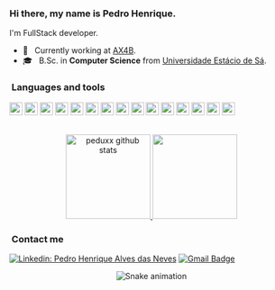 ### Hi there, my name is Pedro Henrique.

I'm FullStack developer.

- 🔭 &nbsp; Currently working at <a href="https://ax4b.com/">AX4B</a>.
- 🎓 &nbsp; B.Sc. in **Computer Science** from <a href="https://estacio.br/">Universidade Estácio de Sá</a>.

<h3>&nbsp;Languages and tools</h3>

<img height="23" src="https://img.shields.io/badge/C%23-239120?style=for-the-badge&logo=c-sharp&logoColor=white"/>  <img height="23" src="https://img.shields.io/badge/.NET-512BD4?style=for-the-badge&logo=dotnet&logoColor=white"/>  <img height="23" src="https://img.shields.io/badge/MySQL-00000F?style=for-the-badge&logo=mysql&logoColor=white"/>  <img height="23" src="https://img.shields.io/badge/PostgreSQL-316192?style=for-the-badge&logo=postgresql&logoColor=white"/>  <img height="23" src="https://img.shields.io/badge/Docker-2CA5E0?style=for-the-badge&logo=docker&logoColor=white"/> <img height="23" src="https://img.shields.io/badge/Yarn-2C8EBB?style=for-the-badge&logo=yarn&logoColor=white"/> <img height="23" src="https://img.shields.io/badge/Node.js-339933?style=for-the-badge&logo=nodedotjs&logoColor=white"/> <img height="23" src="https://img.shields.io/badge/TypeScript-007ACC?style=for-the-badge&logo=typescript&logoColor=white"/> <img height="23" src="https://img.shields.io/badge/React-20232A?style=for-the-badge&logo=react&logoColor=61DAFB"/> <img height="23" src="https://img.shields.io/badge/AWS-%23FF9900.svg?style=for-the-badge&logo=amazon-aws&logoColor=white"/> <img height="23" src="https://img.shields.io/badge/azure-%230072C6.svg?style=for-the-badge&logo=microsoftazure&logoColor=white"/> <img height="23" src="https://img.shields.io/badge/AWS-%23FF9900.svg?style=for-the-badge&logo=amazon-aws&logoColor=white"/> <img height="23" src="https://img.shields.io/badge/git-%23F05033.svg?style=for-the-badge&logo=git&logoColor=white"/> <img height="23" src="https://img.shields.io/badge/github-%23121011.svg?style=for-the-badge&logo=github&logoColor=white"/> <img height="23" src="https://img.shields.io/badge/Rider-000000.svg?style=for-the-badge&logo=Rider&logoColor=white&color=black&labelColor=crimson"/>

<br/>

<div align="center" >
  <a href="https://github.com/Peduxx/">
    <img height="150em" src="https://github-readme-stats-sigma-five.vercel.app/api?username=peduxx&theme=radical" alt="peduxx github stats"/>
    <img height="150em" src="https://github-readme-stats-sigma-five.vercel.app/api/top-langs/?username=peduxx&hide=html&layout=compact&theme=radical" />
  </a>
</div>

<h3> &nbsp;Contact me </h3>

[![Linkedin: Pedro Henrique Alves das Neves](https://img.shields.io/badge/-LinkedIn-blue?style=flat-square&logo=Linkedin&logoColor=white&link=LINK-DO-SEU-LINKEDIN)](https://www.linkedin.com/in/pedro-henrique-alves-das-neves/)
[![Gmail Badge](https://img.shields.io/badge/-Gmail-FF0000?style=flat-square&logo=Gmail&logoColor=white&link=mailto:SEU-EMAIL)](mailto:phalves944@gmail.com)

<div align="center">
  
  ![Snake animation](https://github.com/dudubernardino/dudubernardino/blob/output/github-contribution-grid-snake-dark.svg)
  
</div>
